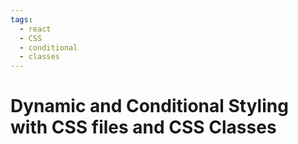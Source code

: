 ```yaml
---
tags:
  - react
  - CSS
  - conditional
  - classes
---
```

# Dynamic and Conditional Styling with CSS files and CSS Classes
